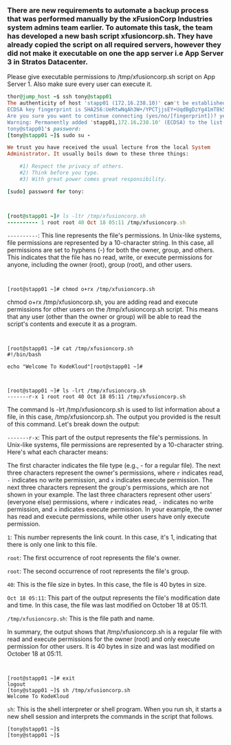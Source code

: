 ### There are new requirements to automate a backup process that was performed manually by the xFusionCorp Industries system admins team earlier. To automate this task, the team has developed a new bash script xfusioncorp.sh. They have already copied the script on all required servers, however they did not make it executable on one the app server i.e App Server 3 in Stratos Datacenter.



Please give executable permissions to /tmp/xfusioncorp.sh script on App Server 1. Also make sure every user can execute it.

```ruby
thor@jump_host ~$ ssh tony@stapp01
The authenticity of host 'stapp01 (172.16.238.10)' can't be established.
ECDSA key fingerprint is SHA256:UeRtwNqAh3W+/YPCTjjsEY+UqdBgDzYg41mT8k5zjmk.
Are you sure you want to continue connecting (yes/no/[fingerprint])? yes
Warning: Permanently added 'stapp01,172.16.238.10' (ECDSA) to the list of known hosts.
tony@stapp01's password: 
[tony@stapp01 ~]$ sudo su -

We trust you have received the usual lecture from the local System
Administrator. It usually boils down to these three things:

    #1) Respect the privacy of others.
    #2) Think before you type.
    #3) With great power comes great responsibility.

[sudo] password for tony:



[root@stapp01 ~]# ls -ltr /tmp/xfusioncorp.sh
---------- 1 root root 40 Oct 18 05:11 /tmp/xfusioncorp.sh

```
`----------`: This line represents the file's permissions. In Unix-like systems, file permissions are represented by a 10-character string. 
In this case, all permissions are set to hyphens (-) for both the owner, group, and others. 
This indicates that the file has no read, write, or execute permissions for anyone, including the owner (root), group (root), and other users.
```


[root@stapp01 ~]# chmod o+rx /tmp/xfusioncorp.sh
```
chmod o+rx /tmp/xfusioncorp.sh, you are adding read and execute permissions for other users on the /tmp/xfusioncorp.sh script. 
This means that any user (other than the owner or group) will be able to read the script's contents and execute it as a program.
```


[root@stapp01 ~]# cat /tmp/xfusioncorp.sh
#!/bin/bash

echo "Welcome To KodeKloud"[root@stapp01 ~]#



[root@stapp01 ~]# ls -lrt /tmp/xfusioncorp.sh
-------r-x 1 root root 40 Oct 18 05:11 /tmp/xfusioncorp.sh

```
The command ls -lrt /tmp/xfusioncorp.sh is used to list information about a file, in this case, /tmp/xfusioncorp.sh. 
The output you provided is the result of this command. Let's break down the output:

`-------r-x`: This part of the output represents the file's permissions. In Unix-like systems, 
file permissions are represented by a 10-character string. Here's what each character means:

The first character indicates the file type (e.g., - for a regular file).
The next three characters represent the owner's permissions, 
where `r` indicates read, `-` indicates no write permission, and `x` indicates execute permission.
The next three characters represent the group's permissions, which are not shown in your example.
The last three characters represent other users' (everyone else) permissions, 
where `r` indicates read, `-` indicates no write permission, and `x` indicates execute permission.
In your example, the owner has read and execute permissions, while other users have only execute permission.

`1`: This number represents the link count. In this case, it's 1, indicating that there is only one link to this file.

`root`: The first occurrence of root represents the file's owner.

`root`: The second occurrence of root represents the file's group.

`40`: This is the file size in bytes. In this case, the file is 40 bytes in size.

`Oct 18 05:11`: This part of the output represents the file's modification date and time. In this case, the file was last modified on October 18 at 05:11.

`/tmp/xfusioncorp.sh`: This is the file path and name.

In summary, the output shows that /tmp/xfusioncorp.sh is a regular file with read and execute permissions for the owner (root) and only execute permission for other users. It is 40 bytes in size and was last modified on October 18 at 05:11.
```


[root@stapp01 ~]# exit
logout
[tony@stapp01 ~]$ sh /tmp/xfusioncorp.sh
Welcome To KodeKloud
```
`sh`: This is the shell interpreter or shell program. When you run sh, it starts a new shell session and interprets the commands in the script that follows.
```
[tony@stapp01 ~]$ 
[tony@stapp01 ~]$ 


```
